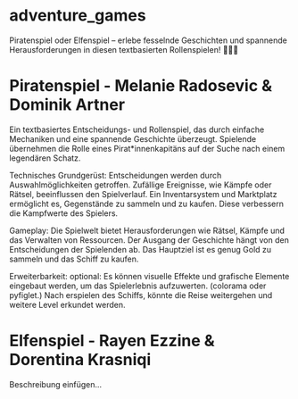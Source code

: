 # adventure_games
Piratenspiel oder Elfenspiel – erlebe fesselnde Geschichten und spannende Herausforderungen in diesen textbasierten Rollenspielen! 🏴‍☠️✨

# Piratenspiel - Melanie Radosevic & Dominik Artner

Ein textbasiertes Entscheidungs- und Rollenspiel, das durch einfache Mechaniken und eine spannende Geschichte überzeugt. 
Spielende übernehmen die Rolle eines Pirat*innenkapitäns auf der Suche nach einem legendären Schatz.

Technisches Grundgerüst:
Entscheidungen werden durch Auswahlmöglichkeiten getroffen.
Zufällige Ereignisse, wie Kämpfe oder Rätsel, beeinflussen den Spielverlauf.
Ein Inventarsystem und Marktplatz ermöglicht es, Gegenstände zu sammeln und zu kaufen. Diese verbessern die Kampfwerte des Spielers.

Gameplay:
Die Spielwelt bietet Herausforderungen wie Rätsel, Kämpfe und das Verwalten von Ressourcen.
Der Ausgang der Geschichte hängt von den Entscheidungen der Spielenden ab. Das Hauptziel ist es genug Gold zu sammeln und das Schiff zu kaufen.

Erweiterbarkeit:
optional: Es können visuelle Effekte und grafische Elemente eingebaut werden, um das Spielerlebnis aufzuwerten. (colorama oder pyfiglet.)
          Nach erspielen des Schiffs, könnte die Reise weitergehen und weitere Level erkundet werden.



# Elfenspiel - Rayen Ezzine & Dorentina Krasniqi

Beschreibung einfügen...

